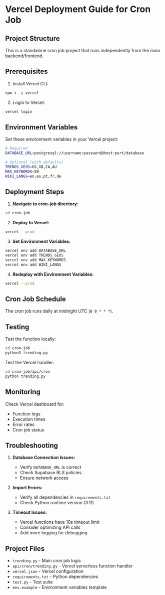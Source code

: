 # Vercel Deployment Guide for Cron Job

## Project Structure
This is a standalone cron job project that runs independently from the main backend/frontend.

## Prerequisites

1. Install Vercel CLI:
```bash
npm i -g vercel
```

2. Login to Vercel:
```bash
vercel login
```

## Environment Variables

Set these environment variables in your Vercel project:

```bash
# Required
DATABASE_URL=postgresql://username:password@host:port/database

# Optional (with defaults)
TRENDS_GEOS=US,GB,CA,AU
MAX_KEYWORDS=50
WIKI_LANGS=en,es,pt,fr,de
```

## Deployment Steps

1. **Navigate to cron-job directory:**
```bash
cd cron-job
```

2. **Deploy to Vercel:**
```bash
vercel --prod
```

3. **Set Environment Variables:**
```bash
vercel env add DATABASE_URL
vercel env add TRENDS_GEOS
vercel env add MAX_KEYWORDS
vercel env add WIKI_LANGS
```

4. **Redeploy with Environment Variables:**
```bash
vercel --prod
```

## Cron Job Schedule

The cron job runs daily at midnight UTC (`0 0 * * *`).

## Testing

Test the function locally:
```bash
cd cron-job
python3 trending.py
```

Test the Vercel handler:
```bash
cd cron-job/api/cron
python trending.py
```

## Monitoring

Check Vercel dashboard for:
- Function logs
- Execution times
- Error rates
- Cron job status

## Troubleshooting

1. **Database Connection Issues:**
   - Verify `DATABASE_URL` is correct
   - Check Supabase RLS policies
   - Ensure network access

2. **Import Errors:**
   - Verify all dependencies in `requirements.txt`
   - Check Python runtime version (3.11)

3. **Timeout Issues:**
   - Vercel functions have 10s timeout limit
   - Consider optimizing API calls
   - Add more logging for debugging

## Project Files

- `trending.py` - Main cron job logic
- `api/cron/trending.py` - Vercel serverless function handler
- `vercel.json` - Vercel configuration
- `requirements.txt` - Python dependencies
- `test.py` - Test suite
- `env.example` - Environment variables template
